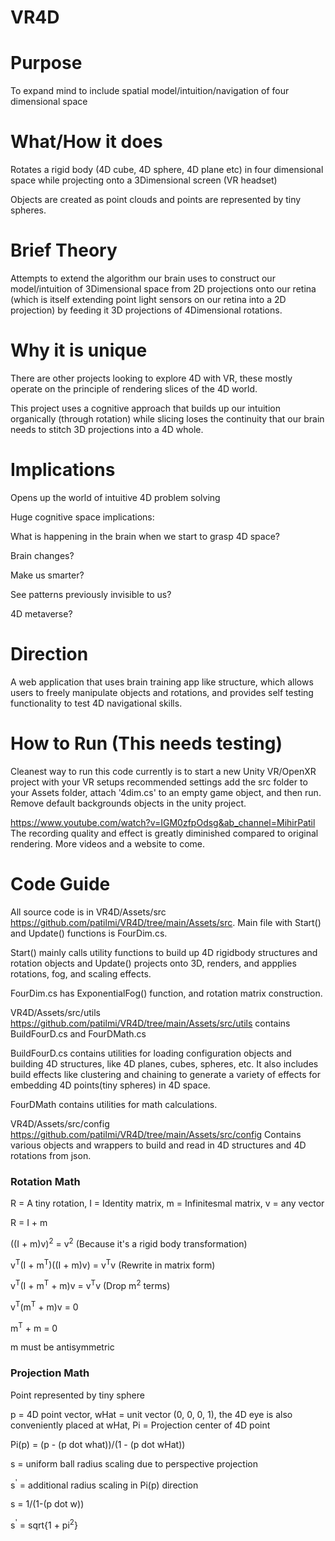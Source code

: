 # VR4D

# Purpose
To expand mind to include spatial model/intuition/navigation of four dimensional space

# What/How it does
Rotates a rigid body (4D cube, 4D sphere, 4D plane etc) in four dimensional space while projecting onto a 3Dimensional screen (VR headset)

Objects are created as point clouds and points are represented by tiny spheres.

# Brief Theory

Attempts to extend the algorithm our brain uses to construct our model/intuition of 3Dimensional space from 2D projections onto our retina (which is itself extending point light sensors on our retina into a 2D projection) by feeding it 3D projections of 4Dimensional rotations.


# Why it is unique

There are other projects looking to explore 4D with VR, these mostly operate on the principle of rendering slices of the 4D world.

This project uses a cognitive approach that builds up our intuition organically (through rotation) while slicing loses the continuity that our brain needs to
stitch 3D projections into a 4D whole. 

# Implications

Opens up the world of intuitive 4D problem solving

Huge cognitive space implications: 

  What is happening in the brain when we start to grasp 4D space?
  
  Brain changes?
  
  Make us smarter?
  
  See patterns previously invisible to us?
  
  4D metaverse?
  
 # Direction
 
 A web application that uses brain training app like structure, which allows users to freely manipulate objects and rotations, and provides self testing
 functionality to test 4D navigational skills. 
 
 # How to Run (This needs testing)
Cleanest way to run this code currently is to start a new Unity VR/OpenXR project with your VR setups recommended settings
add the src folder to your Assets folder, attach '4dim.cs' to an empty game object, and then run. Remove default backgrounds objects in the unity project.

https://www.youtube.com/watch?v=IGM0zfpOdsg&ab_channel=MihirPatil
The recording quality and effect is greatly diminished compared to original rendering. More videos and a website to come.

# Code Guide

All source code is in VR4D/Assets/src https://github.com/patilmi/VR4D/tree/main/Assets/src. Main file with Start() and Update() functions is FourDim.cs. 

Start() mainly calls utility functions to build up 4D rigidbody structures and rotation objects and Update() projects onto 3D, renders, and appplies rotations, fog, and scaling effects.



FourDim.cs has ExponentialFog() function, and rotation matrix construction.


VR4D/Assets/src/utils https://github.com/patilmi/VR4D/tree/main/Assets/src/utils contains BuildFourD.cs and FourDMath.cs

BuildFourD.cs contains utilities for loading configuration objects and building 4D structures, like 4D planes, cubes, spheres, etc. It also includes build effects like clustering and chaining to generate a variety of effects for embedding 4D points(tiny spheres) in 4D space.

FourDMath contains utilities for math calculations.


VR4D/Assets/src/config https://github.com/patilmi/VR4D/tree/main/Assets/src/config Contains various objects and wrappers to build and read in 4D structures and 4D rotations from json.



### Rotation Math

R = A tiny rotation, I = Identity matrix, m = Infinitesmal matrix, v = any vector

R = I + m

((I + m)v)<sup>2</sup> = v<sup>2</sup>   (Because it's a rigid body transformation)

v<sup>T</sup>(I + m<sup>T</sup>)((I + m)v) = v<sup>T</sup>v  (Rewrite in matrix form)

v<sup>T</sup>(I + m<sup>T</sup> + m)v = v<sup>T</sup>v    (Drop m<sup>2</sup> terms)

v<sup>T</sup>(m<sup>T</sup> + m)v = 0

m<sup>T</sup> + m = 0

m must be antisymmetric

### Projection Math

Point represented by tiny sphere

p = 4D point vector, wHat = unit vector (0, 0, 0, 1), the 4D eye is also conveniently placed at wHat, Pi = Projection center of 4D point

Pi(p) = (p - (p dot what))/(1 - (p dot wHat))

s = uniform ball radius scaling due to perspective projection

s<sup>'</sup> = additional radius scaling in Pi(p) direction 

s = 1/(1-(p dot w))

s<sup>'</sup> = sqrt{1 + pi<sup>2</sup>}



